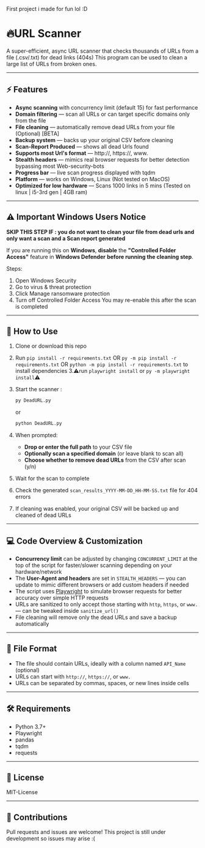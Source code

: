 First project i made for fun lol :D

# 🔥URL Scanner

A super-efficient, async URL scanner that checks thousands of URLs from a file (.csv/.txt) for dead links (404s)
This program can be used to clean a large list of URLs from broken ones.

---

## ⚡ Features

- **Async scanning** with concurrency limit (default 15) for fast performance  
- **Domain filtering** — scan all URLs or can target specific domains only from the file 
- **File cleaning** — automatically remove dead URLs from your file (Optional) [BETA]
- **Backup system** — backs up your original CSV before cleaning  
- **Scan-Report Produced** — shows all dead Urls found
- **Supports most Url's format** — http://, https://, www.
- **Stealth headers** — mimics real browser requests for better detection bypassing most Web-security-bots 
- **Progress bar** — live scan progress displayed with tqdm  
- **Platform** — works on Windows, Linux  (Not tested on MacOS)
- **Optimized for low hardware** — 
  Scans 1000 links in 5 mins
 (Tested on linux | i5-3rd gen | 4GB ram)

---

## ⚠️ Important Windows Users Notice

**SKIP THIS STEP IF : you do not want to clean your file from dead urls and only want a scan and a Scan report generated**

If you are running this on **Windows**, **disable** the **"Controlled Folder Access"** feature in **Windows Defender** **before running the cleaning step**.

Steps:
   1. Open Windows Security
   2. Go to virus & threat protection
   3. Click Manage ransomware protection
   4. Turn off Controlled Folder Access
You may re-enable this after the scan is completed

---

## 🚀 How to Use

1. Clone or download this repo  
2. Run `pip install -r requirements.txt` 
   OR  `py -m pip install -r requirements.txt` 
   OR  `python -m pip install -r requirements.txt` to install dependencies 
3.⚠️run `playwright install` or `py -m playwright install`⚠️ 
4. Start the scanner :

    ```bash
    py DeadURL.py
    ```
    or
     ```bash
    python DeadURL.py
    ```

5. When prompted:  
    - **Drop or enter the full path** to your CSV file  
    - **Optionally scan a specified domain** (or leave blank to scan all)  
    - **Choose whether to remove dead URLs** from the CSV after scan (y/n)  
5. Wait for the scan to complete  
6. Check the generated `scan_results_YYYY-MM-DD_HH-MM-SS.txt` file for 404 errors  
7. If cleaning was enabled, your original CSV will be backed up and cleaned of dead URLs  

---

## 💻 Code Overview & Customization

- **Concurrency limit** can be adjusted by changing `CONCURRENT_LIMIT` at the top of the script for faster/slower scanning depending on your hardware/network  
- The **User-Agent and headers** are set in `STEALTH_HEADERS` — you can update to mimic different browsers or add custom headers if needed  
- The script uses [Playwright](https://playwright.dev/python/) to simulate browser requests for better accuracy over simple HTTP requests   
- URLs are sanitized to only accept those starting with `http`, `https`, or `www.` — can be tweaked inside `sanitize_url()`  
- File cleaning will remove only the dead URLs and save a backup automatically  

---

## 📁 File Format

- The file should contain URLs, ideally with a column named `API_Name` (optional)  
- URLs can start with `http://`, `https://`, or `www.`  
- URLs can be separated by commas, spaces, or new lines inside cells  

---

## 🛠️ Requirements

- Python 3.7+  
- Playwright  
- pandas  
- tqdm  
- requests  

---

## 📜 License
MIT-License


---

## 🤝 Contributions

Pull requests and issues are welcome! 
This project is still under development so issues may arise :(